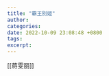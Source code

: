 ```yaml
---
title: "霸王别姬"
author: 
categories: 
date: 2022-10-09 23:08:48 +0800
tags: 
excerpt: 
---
```






[[蒋雯丽]]


